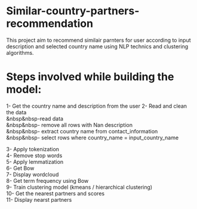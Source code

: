 # Similar-country-partners-recommendation

This project aim to recommend similair parnters for user according to input description and selected 
country name using NLP technics and clustering algorithms.

# Steps involved while building the model:
1-	Get the country name and description from the user
2-	Read and clean the data <br>
    &nbsp&nbsp-read data<br>
    &nbsp&nbsp- remove all rows with Nan description<br>
    &nbsp&nbsp- extract country name from contact_information <br>
    &nbsp&nbsp- select rows where country_name = input_country_name<br>
       
3-	Apply tokenization<br>
4-	Remove stop words<br>
5-	Apply lemmatization <br>
6-	Get Bow<br>
7-	Display wordcloud<br>
8-	Get term frequency using Bow<br>
9-	Train clustering model (kmeans / hierarchical clustering)<br>
10-	Get the nearest partners and scores <br>
11-	Display nearst partners <br>






